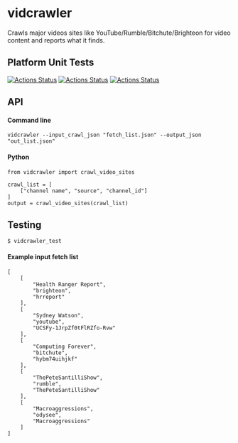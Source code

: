 # vidcrawler

Crawls major videos sites like YouTube/Rumble/Bitchute/Brighteon for video content and reports what it finds.

## Platform Unit Tests

[![Actions Status](https://github.com/zackees/vidcrawler/workflows/MacOS_Tests/badge.svg)](https://github.com/zackees/vidcrawler/actions/workflows/test_macos.yml)
[![Actions Status](https://github.com/zackees/vidcrawler/workflows/Win_Tests/badge.svg)](https://github.com/zackees/vidcrawler/actions/workflows/test_win.yml)
[![Actions Status](https://github.com/zackees/vidcrawler/workflows/Ubuntu_Tests/badge.svg)](https://github.com/zackees/vidcrawler/actions/workflows/test_ubuntu.yml)

## API

#### Command line

`vidcrawler --input_crawl_json "fetch_list.json" --output_json "out_list.json"`

#### Python

```
from vidcrawler import crawl_video_sites

crawl_list = [
    ["channel name", "source", "channel_id"]
]
output = crawl_video_sites(crawl_list)

```

## Testing

```
$ vidcrawler_test
```


#### Example input fetch list

```
[
    [
        "Health Ranger Report",
        "brighteon",
        "hrreport"
    ],
    [
        "Sydney Watson",
        "youtube",
        "UCSFy-1JrpZf0tFlRZfo-Rvw"
    ],
    [
        "Computing Forever",
        "bitchute",
        "hybm74uihjkf"
    ],
    [
        "ThePeteSantilliShow",
        "rumble",
        "ThePeteSantilliShow"
    ],
    [
        "Macroaggressions",
        "odysee",
        "Macroaggressions"
    ]
]
```